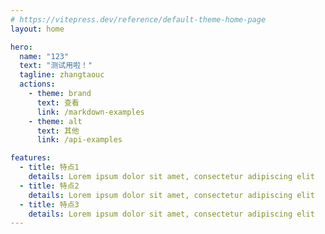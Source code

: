 ```yaml
---
# https://vitepress.dev/reference/default-theme-home-page
layout: home

hero:
  name: "123"
  text: "测试用啦！"
  tagline: zhangtaouc
  actions:
    - theme: brand
      text: 查看
      link: /markdown-examples
    - theme: alt
      text: 其他
      link: /api-examples

features:
  - title: 特点1
    details: Lorem ipsum dolor sit amet, consectetur adipiscing elit
  - title: 特点2
    details: Lorem ipsum dolor sit amet, consectetur adipiscing elit
  - title: 特点3
    details: Lorem ipsum dolor sit amet, consectetur adipiscing elit
---
```

